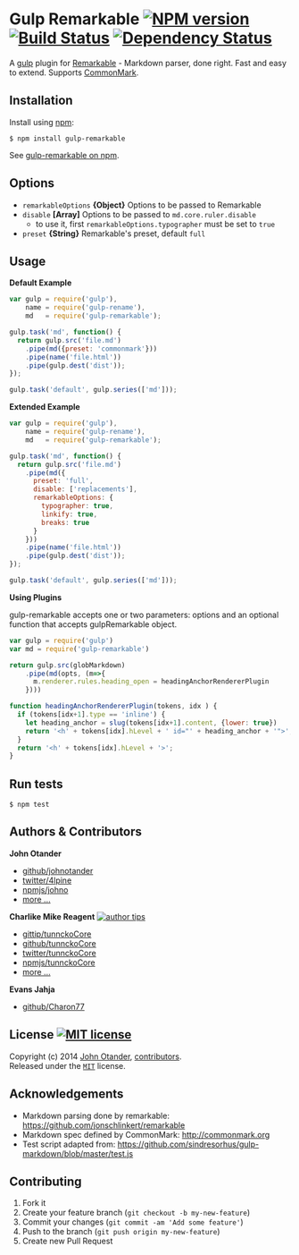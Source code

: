 # Gulp Remarkable [![NPM version][npmjs-shields]][npmjs-url] [![Build Status][travis-img]][travis-url] [![Dependency Status][depstat-img]][depstat-url]

A [gulp](http://gulpjs.com) plugin for [Remarkable][remarkable-url] - Markdown parser, done right.
Fast and easy to extend. Supports [CommonMark][commonmark-url].

## Installation

Install using [npm](https://npmjs.org):

```
$ npm install gulp-remarkable
```

See [gulp-remarkable on npm][npmjs-url].


## Options

- `remarkableOptions` **{Object}** Options to be passed to Remarkable
- `disable` **[Array]** Options to be passed to `md.core.ruler.disable`
  + to use it, first `remarkableOptions.typographer` must be set to `true`
- `preset` **{String}** Remarkable's preset, default `full`


## Usage

**Default Example**
```js
var gulp = require('gulp'),
    name = require('gulp-rename'),
    md   = require('gulp-remarkable');

gulp.task('md', function() {
  return gulp.src('file.md')
    .pipe(md({preset: 'commonmark'}))
    .pipe(name('file.html'))
    .pipe(gulp.dest('dist'));
});

gulp.task('default', gulp.series(['md']));
```

**Extended Example**
```js
var gulp = require('gulp'),
    name = require('gulp-rename'),
    md   = require('gulp-remarkable');

gulp.task('md', function() {
  return gulp.src('file.md')
    .pipe(md({
      preset: 'full',
      disable: ['replacements'],
      remarkableOptions: {
        typographer: true,
        linkify: true,
        breaks: true
      }
    }))
    .pipe(name('file.html'))
    .pipe(gulp.dest('dist'));
});

gulp.task('default', gulp.series(['md']));
```

**Using Plugins**

gulp-remarkable accepts one or two parameters: options and an optional function that accepts gulpRemarkable object.

```js
var gulp = require('gulp')
var md = require('gulp-remarkable')

return gulp.src(globMarkdown)
    .pipe(md(opts, (m=>{
      m.renderer.rules.heading_open = headingAnchorRendererPlugin
    })))

function headingAnchorRendererPlugin(tokens, idx ) {
  if (tokens[idx+1].type == 'inline') {
    let heading_anchor = slug(tokens[idx+1].content, {lower: true})
    return '<h' + tokens[idx].hLevel + ' id="' + heading_anchor + '">';
  }
  return '<h' + tokens[idx].hLevel + '>';
}
```

## Run tests

```
$ npm test
```


## Authors & Contributors

**John Otander**
+ [github/johnotander][author-github]
+ [twitter/4lpine][author-twitter]
+ [npmjs/johno][author-npmjs]
+ [more ...][author-more]

**Charlike Mike Reagent** [![author tips][author2-gittip-img]][author2-gittip]
+ [gittip/tunnckoCore][author2-gittip]
+ [github/tunnckoCore][author2-github]
+ [twitter/tunnckoCore][author2-twitter]
+ [npmjs/tunnckoCore][author2-npmjs]
+ [more ...][author2-more]

**Evans Jahja**
+ [github/Charon77][contrib-github]

## License [![MIT license][license-img]][license-url]

Copyright (c) 2014 [John Otander][author-website], [contributors](https://github.com/johnotander/gulp-remarkable/graphs/contributors).  
Released under the [`MIT`][license-url] license.


## Acknowledgements

* Markdown parsing done by remarkable: <https://github.com/jonschlinkert/remarkable>
* Markdown spec defined by CommonMark: <http://commonmark.org>
* Test script adapted from: <https://github.com/sindresorhus/gulp-markdown/blob/master/test.js>


## Contributing

1. Fork it
2. Create your feature branch (`git checkout -b my-new-feature`)
3. Commit your changes (`git commit -am 'Add some feature'`)
4. Push to the branch (`git push origin my-new-feature`)
5. Create new Pull Request



[downloads-img]: http://img.shields.io/npm/dm/gulp-remarkable.svg
[npm-required-version-img]: http://img.shields.io/badge/npm-%3E=%201.4.28-blue.svg
[node-required-version-img]: https://img.shields.io/node/v/gulp-remarkable.svg
[node-required-version-url]: http://nodejs.org/download/

[npmjs-url]: http://npm.im/gulp-remarkable
[npmjs-fury]: https://badge.fury.io/js/gulp-remarkable.svg
[npmjs-shields]: https://img.shields.io/npm/v/gulp-remarkable.svg
[npmjs-install]: https://nodei.co/npm/gulp-remarkable.svg?mini=true

[coveralls-url]: https://coveralls.io/r/johnotander/gulp-remarkable?branch=master
[coveralls-shields]: https://img.shields.io/coveralls/johnotander/gulp-remarkable.svg

[license-url]: https://github.com/johnotander/gulp-remarkable/blob/master/license.md
[license-img]: http://img.shields.io/badge/license-MIT-blue.svg

[travis-url]: https://travis-ci.org/johnotander/gulp-remarkable
[travis-img]: https://travis-ci.org/johnotander/gulp-remarkable.svg?branch=master

[depstat-url]: https://david-dm.org/johnotander/gulp-remarkable
[depstat-img]: https://david-dm.org/johnotander/gulp-remarkable.svg

[ferver-img]: http://img.shields.io/badge/using-ferver-585858.svg
[ferver-url]: https://github.com/jonathanong/ferver

[author-github]: https://github.com/johnotander
[author-twitter]: https://twitter.com/4lpine
[author-website]: http://johnotander.com
[author-npmjs]: https://npmjs.org/~johno
[author-more]: http://johnotander.com

[author2-gittip-img]: http://img.shields.io/gittip/tunnckoCore.svg
[author2-gittip]: https://www.gittip.com/tunnckoCore
[author2-github]: https://github.com/tunnckoCore
[author2-twitter]: https://twitter.com/tunnckoCore
[author2-website]: http://www.whistle-bg.tk
[author2-npmjs]: https://npmjs.org/~tunnckocore
[author2-more]: http://j.mp/1stW47C

[contrib-github]: https://github.com/Charon77

[cobody-url]: https://github.com/tj/co-body
[mocha-url]: https://github.com/tj/mocha
[rawbody-url]: https://github.com/stream-utils/raw-body
[multer-url]: https://github.com/expressjs/multer
[express-url]: https://github.com/strongloop/express
[formidable-url]: https://github.com/felixge/node-formidable
[co-url]: https://github.com/tj/co
[extend-url]: https://github.com/justmoon/node-extend
[csp-report]: https://mathiasbynens.be/notes/csp-reports
[remarkable-url]: https://github.com/jonschlinkert/remarkable
[commonmark-url]: http://commonmark.org
